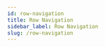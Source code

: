 ```yaml
---
id: row-navigation
title: Row Navigation
sidebar_label: Row Navigation
slug: /row-navigation
---
```

